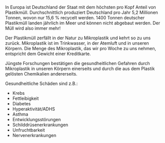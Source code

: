 In Europa ist Deutschland der Staat mit dem höchsten pro Kopf Anteil von Plastikmüll.
Durchschnittlich produziert Deutschland pro Jahr 5,2 Millionen Tonnen, wovon nur 15,6 % recycelt werden.
1400 Tonnen deutscher Plastikmüll landen jährlich im Meer und können nicht abgebaut werden. Der Müll wird also immer mehr!

Der Plastikmüll zerfällt in der Natur zu Mikroplastik und kehrt so zu uns zurück.
Mikroplastik ist im Trinkwasser, in der Atemluft und in unseren Körpern.
Die Menge des Mikroplastik, das wir pro Woche zu uns nehmen, entspricht dem Gewicht einer Kreditkarte.

Jüngste Forschungen bestätigen die gesundheitlichen Gefahren durch Mikroplastik in unseren Körpern einerseits und durch die aus dem Plastik gelösten Chemikalien andererseits.

Gesundheitliche Schäden sind z.B.:
* Krebs
* Fettleibigkeit
* Diabetes
* Hyperaktivität/ADHS
* Asthma
* Entwicklungsstörungen
* Schilddrüsenerkrankungen
* Unfruchtbarkeit
* Nervenerkrankungen
